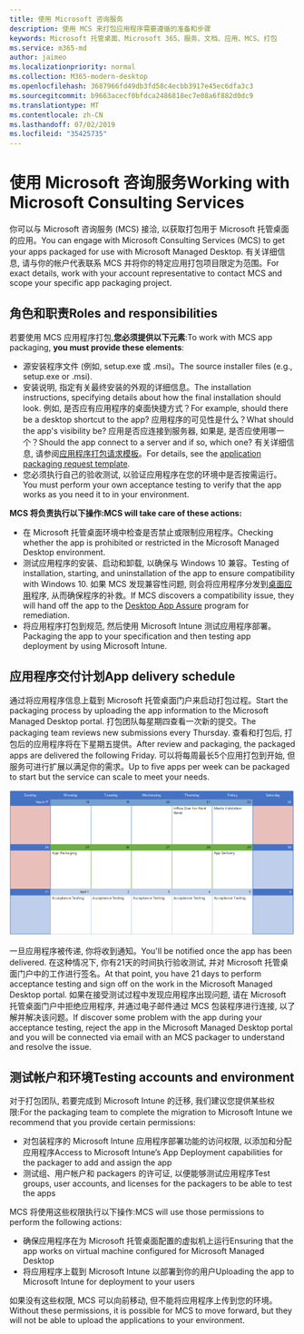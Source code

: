 ```yaml
---
title: 使用 Microsoft 咨询服务
description: 使用 MCS 来打包应用程序需要遵循的准备和步骤
keywords: Microsoft 托管桌面、Microsoft 365、服务、文档、应用、MCS、打包
ms.service: m365-md
author: jaimeo
ms.localizationpriority: normal
ms.collection: M365-modern-desktop
ms.openlocfilehash: 3687966fd49db3fd58c4ecbb3917e45ec6dfa3c3
ms.sourcegitcommit: b9663acecf0bfdca2486818ec7e08a6f882d0dc9
ms.translationtype: MT
ms.contentlocale: zh-CN
ms.lasthandoff: 07/02/2019
ms.locfileid: "35425735"
---
```

# <a name="working-with-microsoft-consulting-services"></a><span data-ttu-id="69334-104">使用 Microsoft 咨询服务</span><span class="sxs-lookup"><span data-stu-id="69334-104">Working with Microsoft Consulting Services</span></span>

<span data-ttu-id="69334-105">你可以与 Microsoft 咨询服务 (MCS) 接洽, 以获取打包用于 Microsoft 托管桌面的应用。</span><span class="sxs-lookup"><span data-stu-id="69334-105">You can engage with Microsoft Consulting Services (MCS) to get your apps packaged for use with Microsoft Managed Desktop.</span></span> <span data-ttu-id="69334-106">有关详细信息, 请与你的帐户代表联系 MCS 并将你的特定应用打包项目限定为范围。</span><span class="sxs-lookup"><span data-stu-id="69334-106">For exact details, work with your account representative to contact MCS and scope your specific app packaging project.</span></span>

## <a name="roles-and-responsibilities"></a><span data-ttu-id="69334-107">角色和职责</span><span class="sxs-lookup"><span data-stu-id="69334-107">Roles and responsibilities</span></span>

<span data-ttu-id="69334-108">若要使用 MCS 应用程序打包,**您必须提供以下元素**:</span><span class="sxs-lookup"><span data-stu-id="69334-108">To work with MCS app packaging, **you must provide these elements**:</span></span>

- <span data-ttu-id="69334-109">源安装程序文件 (例如, setup.exe 或 .msi)。</span><span class="sxs-lookup"><span data-stu-id="69334-109">The source installer files (e.g., setup.exe or .msi).</span></span>
- <span data-ttu-id="69334-110">安装说明, 指定有关最终安装的外观的详细信息。</span><span class="sxs-lookup"><span data-stu-id="69334-110">The installation instructions, specifying details about how the final installation should look.</span></span> <span data-ttu-id="69334-111">例如, 是否应有应用程序的桌面快捷方式？</span><span class="sxs-lookup"><span data-stu-id="69334-111">For example, should there be a desktop shortcut to the app?</span></span> <span data-ttu-id="69334-112">应用程序的可见性是什么？</span><span class="sxs-lookup"><span data-stu-id="69334-112">What should the app's visibility be?</span></span> <span data-ttu-id="69334-113">应用是否应连接到服务器, 如果是, 是否应使用哪一个？</span><span class="sxs-lookup"><span data-stu-id="69334-113">Should the app connect to a server and if so, which one?</span></span> <span data-ttu-id="69334-114">有关详细信息, 请参阅[应用程序打包请求模板](https://github.com/MicrosoftDocs/microsoft-365-docs/raw/public/microsoft-365/managed-desktop/get-ready/downloads/app-packaging-template.docx)。</span><span class="sxs-lookup"><span data-stu-id="69334-114">For details, see the [application packaging request template](https://github.com/MicrosoftDocs/microsoft-365-docs/raw/public/microsoft-365/managed-desktop/get-ready/downloads/app-packaging-template.docx).</span></span>
- <span data-ttu-id="69334-115">您必须执行自己的验收测试, 以验证应用程序在您的环境中是否按需运行。</span><span class="sxs-lookup"><span data-stu-id="69334-115">You must perform your own acceptance testing to verify that the app works as you need it to in your environment.</span></span>

<span data-ttu-id="69334-116">**MCS 将负责执行以下操作:**</span><span class="sxs-lookup"><span data-stu-id="69334-116">**MCS will take care of these actions:**</span></span>

- <span data-ttu-id="69334-117">在 Microsoft 托管桌面环境中检查是否禁止或限制应用程序。</span><span class="sxs-lookup"><span data-stu-id="69334-117">Checking whether the app is prohibited or restricted in the Microsoft Managed Desktop environment.</span></span>
- <span data-ttu-id="69334-118">测试应用程序的安装、启动和卸载, 以确保与 Windows 10 兼容。</span><span class="sxs-lookup"><span data-stu-id="69334-118">Testing of installation, starting, and uninstallation of the app to ensure compatibility with Windows 10.</span></span> <span data-ttu-id="69334-119">如果 MCS 发现兼容性问题, 则会将应用程序分发到[桌面应用](https://docs.microsoft.com/fasttrack/win-10-desktop-app-assure)程序, 从而确保程序的补救。</span><span class="sxs-lookup"><span data-stu-id="69334-119">If MCS discovers a compatibility issue, they will hand off the app to the [Desktop App Assure](https://docs.microsoft.com/fasttrack/win-10-desktop-app-assure) program for remediation.</span></span>
- <span data-ttu-id="69334-120">将应用程序打包到规范, 然后使用 Microsoft Intune 测试应用程序部署。</span><span class="sxs-lookup"><span data-stu-id="69334-120">Packaging the app to your specification and then testing app deployment by using Microsoft Intune.</span></span>

## <a name="app-delivery-schedule"></a><span data-ttu-id="69334-121">应用程序交付计划</span><span class="sxs-lookup"><span data-stu-id="69334-121">App delivery schedule</span></span>

<span data-ttu-id="69334-122">通过将应用程序信息上载到 Microsoft 托管桌面门户来启动打包过程。</span><span class="sxs-lookup"><span data-stu-id="69334-122">Start the packaging process by uploading the app information to the Microsoft Managed Desktop portal.</span></span> <span data-ttu-id="69334-123">打包团队每星期四查看一次新的提交。</span><span class="sxs-lookup"><span data-stu-id="69334-123">The packaging team reviews new submissions every Thursday.</span></span> <span data-ttu-id="69334-124">查看和打包后, 打包后的应用程序将在下星期五提供。</span><span class="sxs-lookup"><span data-stu-id="69334-124">After review and packaging, the packaged apps are delivered the following Friday.</span></span> <span data-ttu-id="69334-125">可以将每周最长5个应用打包到开始, 但服务可进行扩展以满足你的需求。</span><span class="sxs-lookup"><span data-stu-id="69334-125">Up to five apps per week can be packaged to start but the service can scale to meet your needs.</span></span>

![显示应用程序评审、打包和交付日期的日历](images/MCS-cal.png)

<span data-ttu-id="69334-127">一旦应用程序被传递, 你将收到通知。</span><span class="sxs-lookup"><span data-stu-id="69334-127">You'll be notified once the app has been delivered.</span></span> <span data-ttu-id="69334-128">在这种情况下, 你有21天的时间执行验收测试, 并对 Microsoft 托管桌面门户中的工作进行签名。</span><span class="sxs-lookup"><span data-stu-id="69334-128">At that point, you have 21 days to perform acceptance testing and sign off on the work in the Microsoft Managed Desktop portal.</span></span> <span data-ttu-id="69334-129">如果在接受测试过程中发现应用程序出现问题, 请在 Microsoft 托管桌面门户中拒绝应用程序, 并通过电子邮件通过 MCS 包装程序进行连接, 以了解并解决该问题。</span><span class="sxs-lookup"><span data-stu-id="69334-129">If discover some problem with the app during your acceptance testing, reject the app in the Microsoft Managed Desktop portal and you will be connected via email with an MCS packager to understand and resolve the issue.</span></span>

## <a name="testing-accounts-and-environment"></a><span data-ttu-id="69334-130">测试帐户和环境</span><span class="sxs-lookup"><span data-stu-id="69334-130">Testing accounts and environment</span></span>

<span data-ttu-id="69334-131">对于打包团队, 若要完成到 Microsoft Intune 的迁移, 我们建议您提供某些权限:</span><span class="sxs-lookup"><span data-stu-id="69334-131">For the packaging team to complete the migration to Microsoft Intune we recommend that you provide certain permissions:</span></span>
 
-   <span data-ttu-id="69334-132">对包装程序的 Microsoft Intune 应用程序部署功能的访问权限, 以添加和分配应用程序</span><span class="sxs-lookup"><span data-stu-id="69334-132">Access to Microsoft Intune’s App Deployment capabilities for the packager to add and assign the app</span></span> 
-   <span data-ttu-id="69334-133">测试组、用户帐户和 packagers 的许可证, 以便能够测试应用程序</span><span class="sxs-lookup"><span data-stu-id="69334-133">Test groups, user accounts, and licenses for the packagers to be able to test the apps</span></span>

<span data-ttu-id="69334-134">MCS 将使用这些权限执行以下操作:</span><span class="sxs-lookup"><span data-stu-id="69334-134">MCS will use those permissions to perform the following actions:</span></span>
 
-   <span data-ttu-id="69334-135">确保应用程序在为 Microsoft 托管桌面配置的虚拟机上运行</span><span class="sxs-lookup"><span data-stu-id="69334-135">Ensuring that the app works on virtual machine configured for Microsoft Managed Desktop</span></span>
-   <span data-ttu-id="69334-136">将应用程序上载到 Microsoft Intune 以部署到你的用户</span><span class="sxs-lookup"><span data-stu-id="69334-136">Uploading the app to Microsoft Intune for deployment to your users</span></span>

<span data-ttu-id="69334-137">如果没有这些权限, MCS 可以向前移动, 但不能将应用程序上传到您的环境。</span><span class="sxs-lookup"><span data-stu-id="69334-137">Without these permissions, it is possible for MCS to move forward, but they will not be able to upload the applications to your environment.</span></span>


